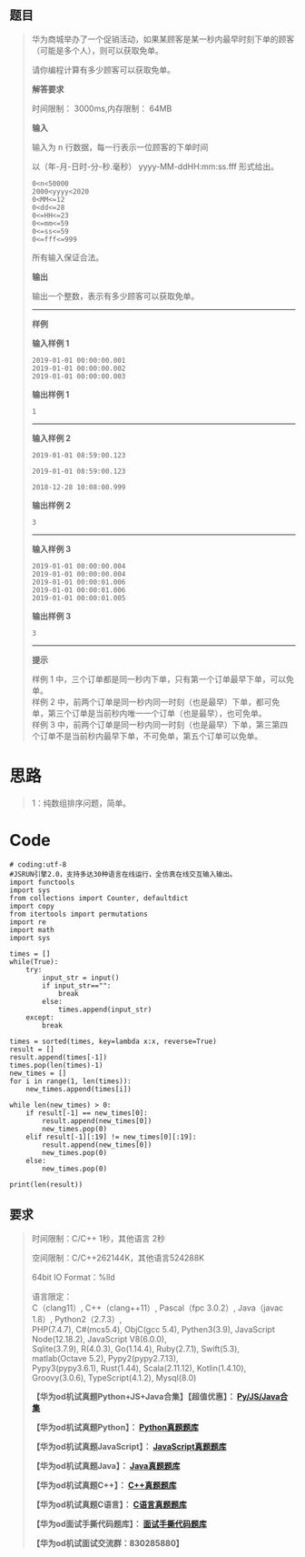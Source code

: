 ## 题目

> 华为商城举办了一个促销活动，如果某顾客是某一秒内最早时刻下单的顾客（可能是多个人），则可以获取免单。
>
> 请你编程计算有多少顾客可以获取免单。
>
> **解答要求**
>
> 时间限制： 3000ms,内存限制： 64MB
>
> **输入**
>
> 输入为 n 行数据，每一行表示一位顾客的下单时间
>
> 以（年-月-日时-分-秒.毫秒） yyyy-MM-ddHH:mm:ss.fff 形式给出。
>
> `0<n<50000`  
> `2000<yyyy<2020`  
> `0<MM<=12`  
> `0<dd<=28`  
> `0<=HH<=23`  
> `0<=mm<=59`  
> `0<=ss<=59`  
> `0<=fff<=999`
>
> 所有输入保证合法。
>
> **输出**
>
> 输出一个整数，表示有多少顾客可以获取免单。
>
> * * *
>
> **样例**
>
> **输入样例 1**
>
> `2019-01-01 00:00:00.001`  
> `2019-01-01 00:00:00.002`  
> `2019-01-01 00:00:00.003`
>
> **输出样例 1**
>
> `1`
>
> * * *
>
> **输入样例 2**
>
> `2019-01-01 08:59:00.123`
>
> `2019-01-01 08:59:00.123`
>
> `2018-12-28 10:08:00.999`
>
> **输出样例 2**
>
> `3`
>
> * * *
>
> **输入样例 3**
>
> `2019-01-01 00:00:00.004`  
> `2019-01-01 00:00:00.004`  
> `2019-01-01 00:00:01.006`  
> `2019-01-01 00:00:01.006`  
> `2019-01-01 00:00:01.005`
>
> **输出样例 3**
>
> `3`
>
> * * *
>
> **提示**
>
> 样例 1 中，三个订单都是同一秒内下单，只有第一个订单最早下单，可以免单。  
>  样例 2 中，前两个订单是同一秒内同一时刻（也是最早）下单，都可免单，第三个订单是当前秒内唯一一个订单（也是最早），也可免单。  
>  样例 3 中，前两个订单是同一秒内同一时刻（也是最早）下单，第三第四个订单不是当前秒内最早下单，不可免单，第五个订单可以免单。

# 思路

> 1：纯数组排序问题，简单。

#

# Code

    
    
    # coding:utf-8
    #JSRUN引擎2.0，支持多达30种语言在线运行，全仿真在线交互输入输出。 
    import functools
    import sys
    from collections import Counter, defaultdict
    import copy
    from itertools import permutations
    import re
    import math
    import sys
    
    times = []
    while(True):
        try:
            input_str = input()
            if input_str=="":
                break
            else:
                times.append(input_str)
        except:
            break
            
    times = sorted(times, key=lambda x:x, reverse=True)
    result = []
    result.append(times[-1])
    times.pop(len(times)-1)
    new_times = []
    for i in range(1, len(times)):
        new_times.append(times[i])
    
    while len(new_times) > 0:
        if result[-1] == new_times[0]:
            result.append(new_times[0])
            new_times.pop(0)
        elif result[-1][:19] != new_times[0][:19]:
            result.append(new_times[0])
            new_times.pop(0)
        else:
            new_times.pop(0)
    
    print(len(result))

## 要求

> 时间限制：C/C++ 1秒，其他语言 2秒
>
> 空间限制：C/C++262144K，其他语言524288K
>
> 64bit IO Format：%lld
>
> 语言限定：  
>  C（clang11）, C++（clang++11）, Pascal（fpc 3.0.2）, Java（javac 1.8）,
> Python2（2.7.3）,  
>  PHP(7.4.7), C#(mcs5.4), ObjC(gcc 5.4), Pythen3(3.9), JavaScript
> Node(12.18.2), JavaScript V8(6.0.0),  
>  Sqlite(3.7.9), R(4.0.3), Go(1.14.4), Ruby(2.7.1), Swift(5.3), matlab(Octave
> 5.2), Pypy2(pypy2.7.13),  
>  Pypy3(pypy3.6.1), Rust(1.44), Scala(2.11.12), Kotlin(1.4.10),
> Groovy(3.0.6), TypeScript(4.1.2), Mysql(8.0)
>
> **【华为od机试真题Python+JS+Java合集】【超值优惠】：
> **[Py/JS/Java合集](https://blog.csdn.net/misayaaaaa/category_12258991.html
> "Py/JS/Java合集")****
>
> **【华为od机试真题Python】：
> **[Python真题题库](https://blog.csdn.net/misayaaaaa/category_12111005.html
> "Python真题题库")****
>
> **【华为od机试真题JavaScript】：
> **[JavaScript真题题库](https://blog.csdn.net/misayaaaaa/category_12199270.html
> "JavaScript真题题库")****
>
> **【华为od机试真题Java】：
> **[Java真题题库](https://blog.csdn.net/misayaaaaa/category_12111006.html
> "Java真题题库")****
>
> **【华为od机试真题C++】：
> **[C++真题题库](https://blog.csdn.net/misayaaaaa/category_12036814.html
> "C++真题题库")****
>
> **【华为od机试真题C语言】：
> **[C语言真题题库](https://blog.csdn.net/misayaaaaa/category_12217917.html
> "C语言真题题库")****
>
> **【华为od面试手撕代码题库】：
> **[面试手撕代码题库](https://renjie.blog.csdn.net/article/details/130419388
> "面试手撕代码题库")****
>
> **【华为od机试面试交流群：830285880】**

